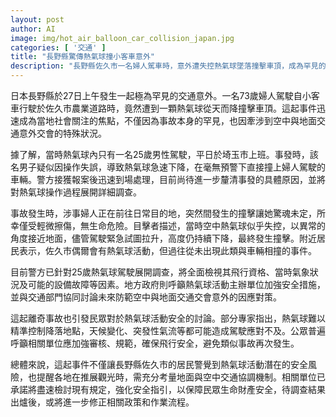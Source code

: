 ```yaml
---
layout: post
author: AI
image: img/hot_air_balloon_car_collision_japan.jpg
categories: [ '交通' ]
title: "長野縣驚傳熱氣球撞小客車意外"
description: "長野縣佐久市一名婦人駕車時，意外遭失控熱氣球墜落撞擊車頂，成為罕見的空地交通事故。幸女子僅受輕傷，事件引發民眾與專家對熱氣球安全疑慮。警方正調查事發成因，並檢討現行熱氣球活動規範與地面空中交通協調。"
---
```

日本長野縣於27日上午發生一起極為罕見的交通意外。一名73歲婦人駕駛自小客車行駛於佐久市農業道路時，竟然遭到一顆熱氣球從天而降撞擊車頂。這起事件迅速成為當地社會關注的焦點，不僅因為事故本身的罕見，也因牽涉到空中與地面交通意外交會的特殊狀況。

據了解，當時熱氣球內只有一名25歲男性駕駛，平日於埼玉市上班。事發時，該名男子疑似因操作失誤，導致熱氣球急速下降，在毫無預警下直接撞上婦人駕駛的車輛。警方接獲報案後迅速到場處理，目前尚待進一步釐清事發的具體原因，並將對熱氣球操作過程展開詳細調查。

事故發生時，涉事婦人正在前往日常目的地，突然間發生的撞擊讓她驚魂未定，所幸僅受輕微擦傷，無生命危險。目擊者描述，當時空中熱氣球似乎失控，以異常的角度接近地面，儘管駕駛緊急試圖拉升，高度仍持續下降，最終發生撞擊。附近居民表示，佐久市偶爾會有熱氣球活動，但過往從未出現此類與車輛相撞的事件。

目前警方已針對25歲熱氣球駕駛展開調查，將全面檢視其飛行資格、當時氣象狀況及可能的設備故障等因素。地方政府則呼籲熱氣球活動主辦單位加強安全措施，並與交通部門協同討論未來防範空中與地面交通交會意外的因應對策。

這起離奇事故也引發民眾對於熱氣球活動安全的討論。部分專家指出，熱氣球難以精準控制降落地點，天候變化、突發性氣流等都可能造成駕駛應對不及。公眾普遍呼籲相關單位應加強審核、規範，確保飛行安全，避免類似事故再次發生。

總體來說，這起事件不僅讓長野縣佐久市的居民警覺到熱氣球活動潛在的安全風險，也提醒各地在推展觀光時，需充分考量地面與空中交通協調機制。相關單位已承諾將盡速檢討現有規定，強化安全指引，以保障民眾生命財產安全，待調查結果出爐後，或將進一步修正相關政策和作業流程。